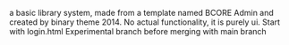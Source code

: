 a basic library system, made from a template named BCORE Admin and created by binary theme 2014.
No actual functionality, it is purely ui.
Start with login.html
Experimental branch before merging with main branch

